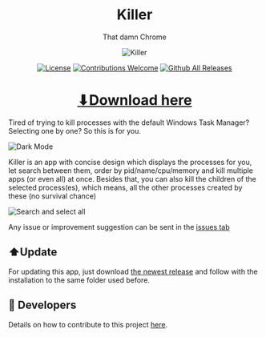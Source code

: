 <h1 align="center">Killer</h1>
<p align="center">That damn Chrome</p>

<p align="center"><img src="https://github.com/ntaraujo/killer/blob/main/data/samples/light.PNG" alt="Killer"></p>

<p align="center"><a href="https://github.com/ntaraujo/killer/blob/master/LICENSE"><img src="https://img.shields.io/github/license/ntaraujo/killer.svg" alt="License"></a>
<a href="https://github.com/ntaraujo/killer/issues"><img src="https://img.shields.io/badge/contributions-welcome-brightgreen.svg" alt="Contributions Welcome"></a>
<a href="https://github.com/ntaraujo/killer/releases/latest"><img src="https://img.shields.io/github/downloads/ntaraujo/killer/total.svg" alt="Github All Releases"></a></p>

<h1 align="center"><a href="https://github.com/ntaraujo/killer/releases/latest/download/killer-setup.exe">⬇Download here</a></h1>

Tired of trying to kill processes with the default Windows Task Manager? Selecting one by one? So this is for you.

![Dark Mode](https://github.com/ntaraujo/killer/blob/main/data/samples/dark.PNG)

Killer is an app with concise design which displays the processes for you, let search between them, order by pid/name/cpu/memory
and kill multiple apps (or even all) at once. Besides that, you can also kill the children of the selected process(es),
which means, all the other processes created by these (no survival chance)

![Search and select all](https://github.com/ntaraujo/killer/blob/main/data/samples/search.PNG)

Any issue or improvement suggestion can be sent in the [issues tab](https://github.com/ntaraujo/killer/issues)

## ⬆️Update

For updating this app, just download [the newest release](https://github.com/ntaraujo/killer/releases/latest/download/killer-setup.exe)
and follow with the installation to the same folder used before.

## 🔧 Developers

Details on how to contribute to this project [here](https://github.com/ntaraujo/killer/blob/master/DEVELOP.md).
